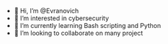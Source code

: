 - 👋 Hi, I’m @Evranovich
- 👀 I’m interested in cybersecurity
- 🌱 I’m currently learning Bash scripting and Python 
- 💞️ I’m looking to collaborate on many project
<!--- - 📫 You can reach me on LinkedIn ---> 

<!---
Evranovich/Evranovich is a ✨ special ✨ repository because its `README.md` (this file) appears on your GitHub profile.
You can click the Preview link to take a look at your changes.
--->
